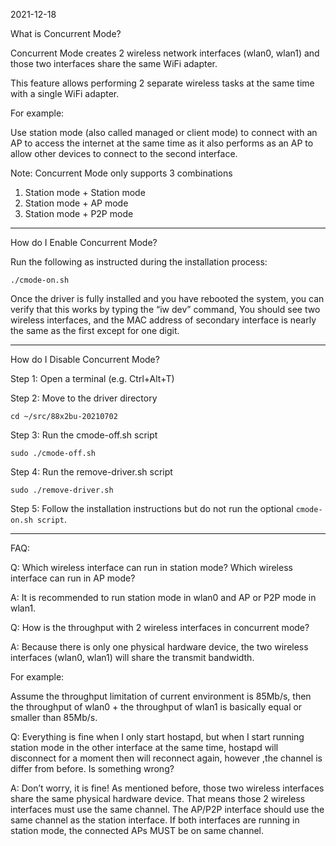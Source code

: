 2021-12-18

What is Concurrent Mode?

Concurrent Mode creates 2 wireless network interfaces (wlan0, wlan1) and
those two interfaces share the same WiFi adapter.

This feature allows performing 2 separate wireless tasks at the same
time with a single WiFi adapter.

For example:

Use station mode (also called managed or client mode) to connect with an
AP to access the internet at the same time as it also performs as an AP
to allow other devices to connect to the second interface.

Note: Concurrent Mode only supports 3 combinations

1. Station mode + Station mode
2. Station mode + AP mode
3. Station mode + P2P mode

-----

How do I Enable Concurrent Mode?

Run the following as instructed during the installation process:

```
./cmode-on.sh
```

Once the driver is fully installed and you have rebooted the system, you
can verify that this works by typing the “iw dev” command, You should
see two wireless interfaces, and the MAC address of secondary interface
is nearly the same as the first except for one digit.

-----

How do I Disable Concurrent Mode?

Step 1: Open a terminal (e.g. Ctrl+Alt+T)

Step 2: Move to the driver directory

```
cd ~/src/88x2bu-20210702
```

Step 3: Run the cmode-off.sh script

```
sudo ./cmode-off.sh
```

Step 4: Run the remove-driver.sh script

```
sudo ./remove-driver.sh
```

Step 5: Follow the installation instructions but do not run the
optional `cmode-on.sh script`.

-----

FAQ:

Q: Which wireless interface can run in station mode? Which
wireless interface can run in AP mode?

A: It is recommended to run station mode in wlan0 and AP or P2P mode in
wlan1.

Q: How is the throughput with 2 wireless interfaces in concurrent mode?

A: Because there is only one physical hardware device, the two wireless
interfaces (wlan0, wlan1) will share the transmit bandwidth.

For example:

Assume the throughput limitation of current environment is 85Mb/s,
then the throughput of wlan0 + the throughput of wlan1 is basically
equal or smaller than 85Mb/s.

Q: Everything is fine when I only start hostapd, but when I start running
station mode in the other interface at the same time, hostapd will disconnect
for a moment then will reconnect again, however ,the channel is differ from
before. Is something wrong?

A: Don’t worry, it is fine! As mentioned before, those two wireless interfaces
share the same physical hardware device. That means those 2 wireless interfaces
must use the same channel. The AP/P2P interface should use the same channel as
the station interface. If both interfaces are running in station mode, the
connected APs MUST be on same channel.
